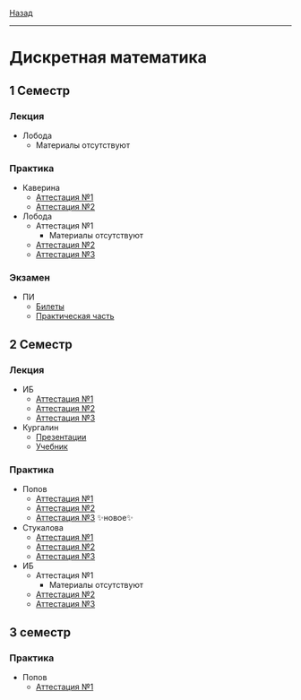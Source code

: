 [Назад](../../README.md)
***
# Дискретная математика
## 1 Семестр
### Лекция
+ Лобода
  + Материалы отсутствуют
### Практика
+ Каверина
  + [Аттестация №1](kaverina/dm-pr-att-1-fact.md)
  + [Аттестация №2](kaverina/dm-pr-att-2-fact.md)
+ Лобода
  + Аттестация №1
    + Материалы отсутствуют 
  + [Аттестация №2](loboda/dm-pr-att-2-fact.md)
  + [Аттестация №3](loboda/dm-pr-att-3-fact.md)
### Экзамен
+ ПИ
  + [Билеты](loboda/dm-exam-fact.md)
  + [Практическая часть](loboda/dm-pr-exam-fact.md)
## 2 Семестр
### Лекция
+ ИБ
  + [Аттестация №1](ib/dm-th-att-1-fact.md)
  + [Аттестация №2](ib/dm-th-att-2-fact.md)
  + [Аттестация №3](ib/dm-th-att-3-fact.md)
+ Кургалин
  + [Презентации](https://github.com/user-attachments/files/18893243/713_chastey_Kurgalina.pdf)
  + [Учебник](https://github.com/user-attachments/files/18893356/_._._._._._._Python_2_._.2.pdf)
### Практика
+ Попов
  + [Аттестация №1](popov/dm-2-pr-att-1-fact.md)
  + [Аттестация №2](popov/dm-2-pr-att-2-fact.md) 
  + [Аттестация №3](popov/dm-2-pr-att-3-fact.md) ✨новое✨
+ Стукалова
  + [Аттестация №1](stukalova/dm-pr-att-1-fact.md)
  + [Аттестация №2](stukalova/dm-pr-att-2-fact.md)
  + [Аттестация №3](stukalova/dm-pr-att-3-fact.md)
+ ИБ
  + Аттестация №1
    + Материалы отсутствуют 
  + [Аттестация №2](ib/dm-pr-att-2-fact.md)
  + [Аттестация №3](ib/dm-pr-att-3-fact.md)
## 3 семестр
### Практика
+ Попов
  + [Аттестация №1](popov/dm-3-pr-att-1-fact.md)
